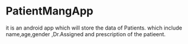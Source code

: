 # PatientMangApp
it is an android app which will store the data of Patients.
which include name,age,gender ,Dr.Assigned and prescription of the patieent.
